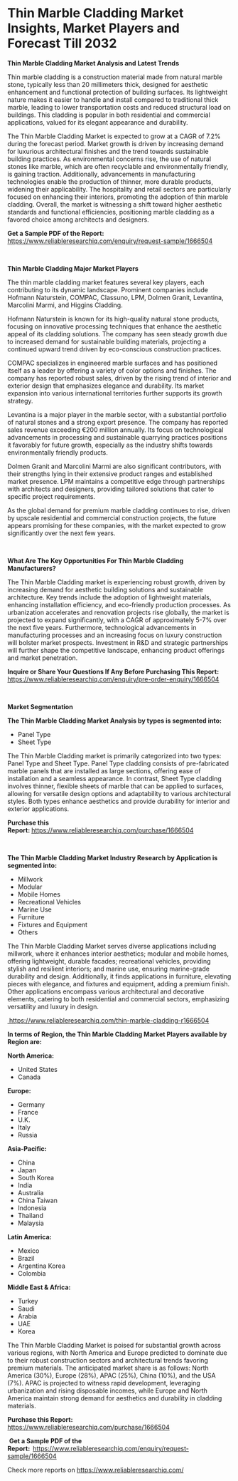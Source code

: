 <p><h1>Thin Marble Cladding Market Insights, Market Players and Forecast Till 2032</h1></p><p><strong>Thin Marble Cladding Market Analysis and Latest Trends</strong></p>
<p><p>Thin marble cladding is a construction material made from natural marble stone, typically less than 20 millimeters thick, designed for aesthetic enhancement and functional protection of building surfaces. Its lightweight nature makes it easier to handle and install compared to traditional thick marble, leading to lower transportation costs and reduced structural load on buildings. This cladding is popular in both residential and commercial applications, valued for its elegant appearance and durability.</p><p>The Thin Marble Cladding Market is expected to grow at a CAGR of 7.2% during the forecast period. Market growth is driven by increasing demand for luxurious architectural finishes and the trend towards sustainable building practices. As environmental concerns rise, the use of natural stones like marble, which are often recyclable and environmentally friendly, is gaining traction. Additionally, advancements in manufacturing technologies enable the production of thinner, more durable products, widening their applicability. The hospitality and retail sectors are particularly focused on enhancing their interiors, promoting the adoption of thin marble cladding. Overall, the market is witnessing a shift toward higher aesthetic standards and functional efficiencies, positioning marble cladding as a favored choice among architects and designers.</p></p>
<p><strong>Get a Sample PDF of the Report:&nbsp;</strong> <a href="https://www.reliableresearchiq.com/enquiry/request-sample/1666504?utm_campaign=3085&utm_medium=2&utm_source=Github&utm_content=ia&utm_term=08032025&utm_id=thin-marble-cladding">https://www.reliableresearchiq.com/enquiry/request-sample/1666504</a></p>
<p>&nbsp;</p>
<p><strong>Thin Marble Cladding Major Market Players</strong></p>
<p><p>The thin marble cladding market features several key players, each contributing to its dynamic landscape. Prominent companies include Hofmann Naturstein, COMPAC, Classuno, LPM, Dolmen Granit, Levantina, Marcolini Marmi, and Higgins Cladding.</p><p>Hofmann Naturstein is known for its high-quality natural stone products, focusing on innovative processing techniques that enhance the aesthetic appeal of its cladding solutions. The company has seen steady growth due to increased demand for sustainable building materials, projecting a continued upward trend driven by eco-conscious construction practices.</p><p>COMPAC specializes in engineered marble surfaces and has positioned itself as a leader by offering a variety of color options and finishes. The company has reported robust sales, driven by the rising trend of interior and exterior design that emphasizes elegance and durability. Its market expansion into various international territories further supports its growth strategy.</p><p>Levantina is a major player in the marble sector, with a substantial portfolio of natural stones and a strong export presence. The company has reported sales revenue exceeding €200 million annually. Its focus on technological advancements in processing and sustainable quarrying practices positions it favorably for future growth, especially as the industry shifts towards environmentally friendly products.</p><p>Dolmen Granit and Marcolini Marmi are also significant contributors, with their strengths lying in their extensive product ranges and established market presence. LPM maintains a competitive edge through partnerships with architects and designers, providing tailored solutions that cater to specific project requirements.</p><p>As the global demand for premium marble cladding continues to rise, driven by upscale residential and commercial construction projects, the future appears promising for these companies, with the market expected to grow significantly over the next few years.</p></p>
<p>&nbsp;</p>
<p><strong>What Are The Key Opportunities For Thin Marble Cladding Manufacturers?</strong></p>
<p><p>The Thin Marble Cladding market is experiencing robust growth, driven by increasing demand for aesthetic building solutions and sustainable architecture. Key trends include the adoption of lightweight materials, enhancing installation efficiency, and eco-friendly production processes. As urbanization accelerates and renovation projects rise globally, the market is projected to expand significantly, with a CAGR of approximately 5-7% over the next five years. Furthermore, technological advancements in manufacturing processes and an increasing focus on luxury construction will bolster market prospects. Investment in R&D and strategic partnerships will further shape the competitive landscape, enhancing product offerings and market penetration.</p></p>
<p><strong>Inquire or Share Your Questions If Any Before Purchasing This Report:</strong> <a href="https://www.reliableresearchiq.com/enquiry/pre-order-enquiry/1666504?utm_campaign=3085&utm_medium=2&utm_source=Github&utm_content=ia&utm_term=08032025&utm_id=thin-marble-cladding">https://www.reliableresearchiq.com/enquiry/pre-order-enquiry/1666504</a></p>
<p>&nbsp;</p>
<p><strong>Market Segmentation</strong></p>
<p><strong>The Thin Marble Cladding Market Analysis by types is segmented into:</strong></p>
<p><ul><li>Panel Type</li><li>Sheet Type</li></ul></p>
<p><p>The Thin Marble Cladding market is primarily categorized into two types: Panel Type and Sheet Type. Panel Type cladding consists of pre-fabricated marble panels that are installed as large sections, offering ease of installation and a seamless appearance. In contrast, Sheet Type cladding involves thinner, flexible sheets of marble that can be applied to surfaces, allowing for versatile design options and adaptability to various architectural styles. Both types enhance aesthetics and provide durability for interior and exterior applications.</p></p>
<p><strong>Purchase this Report:&nbsp;</strong><a href="https://www.reliableresearchiq.com/purchase/1666504?utm_campaign=3085&utm_medium=2&utm_source=Github&utm_content=ia&utm_term=08032025&utm_id=thin-marble-cladding">https://www.reliableresearchiq.com/purchase/1666504</a></p>
<p>&nbsp;</p>
<p><strong>The Thin Marble Cladding Market Industry Research by Application is segmented into:</strong></p>
<p><ul><li>Millwork</li><li>Modular</li><li>Mobile Homes</li><li>Recreational Vehicles</li><li>Marine Use</li><li>Furniture</li><li>Fixtures and Equipment</li><li>Others</li></ul></p>
<p><p>The Thin Marble Cladding Market serves diverse applications including millwork, where it enhances interior aesthetics; modular and mobile homes, offering lightweight, durable facades; recreational vehicles, providing stylish and resilient interiors; and marine use, ensuring marine-grade durability and design. Additionally, it finds applications in furniture, elevating pieces with elegance, and fixtures and equipment, adding a premium finish. Other applications encompass various architectural and decorative elements, catering to both residential and commercial sectors, emphasizing versatility and luxury in design.</p></p>
<p><a href="https://www.reliableresearchiq.com/thin-marble-cladding-r1666504?utm_campaign=3085&utm_medium=2&utm_source=Github&utm_content=ia&utm_term=08032025&utm_id=thin-marble-cladding">&nbsp;https://www.reliableresearchiq.com/thin-marble-cladding-r1666504</a></p>
<p><strong>In terms of Region, the Thin Marble Cladding Market Players available by Region are:</strong></p>
<p>
    <p> <strong> North America: </strong>
        <ul>
            <li>United States</li>
            <li>Canada</li>
        </ul>
        </p> 
    <p> <strong> Europe: </strong>
        <ul>
            <li>Germany</li>
            <li>France</li>
            <li>U.K.</li>
            <li>Italy</li>
            <li>Russia</li>
        </ul>
        </p> 
    <p> <strong> Asia-Pacific: </strong>
        <ul>
            <li>China</li>
            <li>Japan</li>
            <li>South Korea</li>
            <li>India</li>
            <li>Australia</li>
            <li>China Taiwan</li>
            <li>Indonesia</li>
            <li>Thailand</li>
            <li>Malaysia</li>
        </ul>
        </p> 
    <p> <strong> Latin America: </strong>
        <ul>
            <li>Mexico</li>
            <li>Brazil</li>
            <li>Argentina Korea</li>
            <li>Colombia</li>
        </ul>
        </p> 
    <p> <strong> Middle East & Africa: </strong>
        <ul>
            <li>Turkey</li>
            <li>Saudi</li>
            <li>Arabia</li>
            <li>UAE</li>
            <li>Korea</li>
        </ul>
    </p>
    </p>
<p><p>The Thin Marble Cladding Market is poised for substantial growth across various regions, with North America and Europe predicted to dominate due to their robust construction sectors and architectural trends favoring premium materials. The anticipated market share is as follows: North America (30%), Europe (28%), APAC (25%), China (10%), and the USA (7%). APAC is projected to witness rapid development, leveraging urbanization and rising disposable incomes, while Europe and North America maintain strong demand for aesthetics and durability in cladding materials.</p></p>
<p><strong>Purchase this Report: </strong><a href="https://www.reliableresearchiq.com/purchase/1666504?utm_campaign=3085&utm_medium=2&utm_source=Github&utm_content=ia&utm_term=08032025&utm_id=thin-marble-cladding">https://www.reliableresearchiq.com/purchase/1666504</a></p>
<p>&nbsp;<strong>Get a Sample PDF of the Report:&nbsp;&nbsp;</strong><a href="https://www.reliableresearchiq.com/enquiry/request-sample/1666504?utm_campaign=3085&utm_medium=2&utm_source=Github&utm_content=ia&utm_term=08032025&utm_id=thin-marble-cladding">https://www.reliableresearchiq.com/enquiry/request-sample/1666504</a></p>
<p><strong></strong></p>
<p>Check more reports on <a href="https://www.reliableresearchiq.com/?utm_campaign=3085&utm_medium=2&utm_source=Github&utm_content=ia&utm_term=08032025&utm_id=thin-marble-cladding">https://www.reliableresearchiq.com/</a></p>